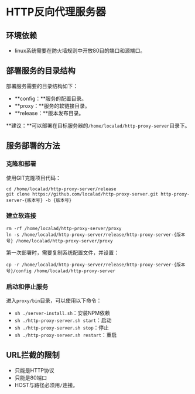 # HTTP反向代理服务器 #

## 环境依赖 ##

- linux系统需要在防火墙规则中开放80目的端口和源端口。

## 部署服务的目录结构 ##

部署服务需要的目录结构如下：

- **config：**服务的配置目录。
- **proxy：**服务的软链接目录。
- **release：**版本发布目录。

**建议：**可以部署在目标服务器的`/home/localad/http-proxy-server`目录下。

## 服务部署的方法 ##

### 克隆和部署 ###

使用GIT克隆项目代码：

	cd /home/localad/http-proxy-server/release
	git clone https://github.com/localad/http-proxy-server.git http-proxy-server-{版本号} -b {版本号}

### 建立软连接 ###

	rm -rf /home/localad/http-proxy-server/proxy
	ln -s /home/localad/http-proxy-server/release/http-proxy-server-{版本号} /home/localad/http-proxy-server/proxy

第一次部署时，需要复制系统配置文件，并设置：

	cp -r /home/localad/http-proxy-server/release/http-proxy-server-{版本号}/config /home/localad/http-proxy-server

### 启动和停止服务 ###

进入`proxy/bin`目录，可以使用以下命令：

- `sh ./server-install.sh`：安装NPM依赖
- `sh ./http-proxy-server.sh start`：启动
- `sh ./http-proxy-server.sh stop`：停止
- `sh ./http-proxy-server.sh restart`：重启

## URL拦截的限制 ##

- 只能是HTTP协议
- 只能是80端口
- HOST与路径必须用`/`连接。